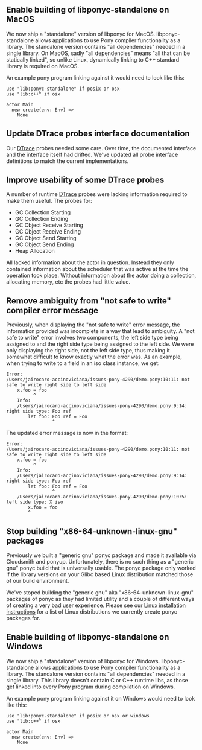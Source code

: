 ## Enable building of libponyc-standalone on MacOS

We now ship a "standalone" version of libponyc for MacOS. libponyc-standalone allows applications to use Pony compiler functionality as a library. The standalone version contains "all dependencies" needed in a single library. On MacOS, sadly "all dependencies" means "all that can be statically linked", so unlike Linux, dynamically linking to C++ standard library is required on MacOS.

An example pony program linking against it would need to look like this:

```pony
use "lib:ponyc-standalone" if posix or osx
use "lib:c++" if osx

actor Main
  new create(env: Env) =>
    None
```

## Update DTrace probes interface documentation

Our [DTrace]() probes needed some care. Over time, the documented interface and the interface itself had drifted. We've updated all probe interface definitions to match the current implementations.

## Improve usability of some DTrace probes

A number of runtime [DTrace]() probes were lacking information required to make them useful. The probes for:

- GC Collection Starting
- GC Collection Ending
- GC Object Receive Starting
- GC Object Receive Ending
- GC Object Send Starting
- GC Object Send Ending
- Heap Allocation

All lacked information about the actor in question. Instead they only contained information about the scheduler that was active at the time the operation took place. Without information about the actor doing a collection, allocating memory, etc the probes had little value.

## Remove ambiguity from "not safe to write" compiler error message

Previously, when displaying the "not safe to write" error message, the information provided was incomplete in a way that lead to ambiguity. A "not safe to write" error involves two components, the left side type being assigned to and the right side type being assigned to the left side. We were only displaying the right side, not the left side type, thus making it somewhat difficult to know exactly what the error was.
As an example, when trying to write to a field in an iso class instance, we get:

```
Error:
/Users/jairocaro-accinoviciana/issues-pony-4290/demo.pony:10:11: not safe to write right side to left side
    x.foo = foo
          ^
    Info:
    /Users/jairocaro-accinoviciana/issues-pony-4290/demo.pony:9:14: right side type: Foo ref
        let foo: Foo ref = Foo
                 ^
```

The updated error message is now in the format:

```
Error:
/Users/jairocaro-accinoviciana/issues-pony-4290/demo.pony:10:11: not safe to write right side to left side
    x.foo = foo
          ^
    Info:
    /Users/jairocaro-accinoviciana/issues-pony-4290/demo.pony:9:14: right side type: Foo ref
        let foo: Foo ref = Foo
                 ^
    /Users/jairocaro-accinoviciana/issues-pony-4290/demo.pony:10:5: left side type: X iso
        x.foo = foo
        ^
```

## Stop building "x86-64-unknown-linux-gnu" packages

Previously we built a "generic gnu" ponyc package and made it available via Cloudsmith and ponyup. Unfortunately, there is no such thing as a "generic gnu" ponyc build that is universally usable. The ponyc package only worked if the library versions on your Glibc based Linux distribution matched those of our build environment.

We've stoped building the "generic gnu" aka "x86-64-unknown-linux-gnu" packages of ponyc as they had limited utility and a couple of different ways of creating a very bad user experience. Please see our [Linux installation instructions](https://github.com/ponylang/ponyc/blob/main/INSTALL.md#linux) for a list of Linux distributions we currently create ponyc packages for.

## Enable building of libponyc-standalone on Windows

We now ship a "standalone" version of libponyc for Windows. libponyc-standalone allows applications to use Pony compiler functionality as a library. The standalone version contains "all dependencies" needed in a single library. This library doesn't contain C or C++ runtime libs, as those get linked into every Pony program during compilation on Windows.

An example pony program linking against it on Windows would need to look like this:

```pony
use "lib:ponyc-standalone" if posix or osx or windows
use "lib:c++" if osx

actor Main
  new create(env: Env) =>
    None
```

